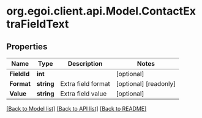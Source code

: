 
# org.egoi.client.api.Model.ContactExtraFieldText

## Properties

Name | Type | Description | Notes
------------ | ------------- | ------------- | -------------
**FieldId** | **int** |  | [optional] 
**Format** | **string** | Extra field format | [optional] [readonly] 
**Value** | **string** | Extra field value | [optional] 

[[Back to Model list]](../README.md#documentation-for-models)
[[Back to API list]](../README.md#documentation-for-api-endpoints)
[[Back to README]](../README.md)

